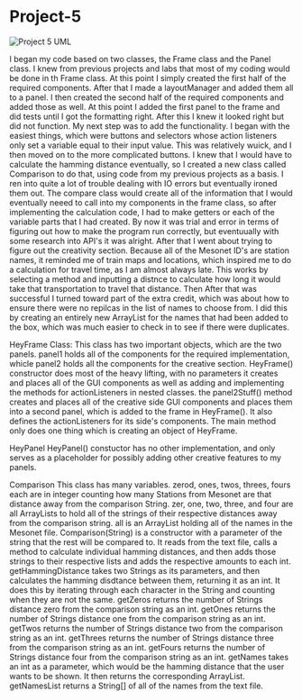 # Project-5
![Project 5 UML](https://user-images.githubusercontent.com/47228136/56763297-a8098780-6767-11e9-8c20-5aef031df99d.png)

I began my code based on two classes, the Frame class and the Panel class. I knew from previous projects and labs that
most of my coding would be done in th Frame class. At this point I simply created the first half of the required 
components. After that I made a layoutManager and added them all to a panel. I then created the second half of the
required components and added those as well. At this point I added the first panel to the frame and did tests until 
I got the formatting right. 
After this I knew it looked right but did not function. My next step was to add the functionality. I began with the
easiest things, which were buttons and selectors whose action listeners only set a variable equal to their input value. 
This was relatively wuick, and I then moved on to the more complicated buttons. I knew that I would have to calculate the
hamming distance eventually, so I created a new class called Comparison to do that, using code from my previous projects as a basis.
I ren into quite a lot of trouble dealing with IO errors but eventually ironed them out. The compare class would create all 
of the information that I would eventually neeed to call into my components in the frame class, so after implementing the 
calculation code, I had to make getters or each of the variable parts that I had created. By now it was trial and error in terms
of figuring out how to make the program run correctly, but eventuually with some research into API's it was alright.
After that I went about trying to figure out the creativity section. Because all of the Mesonet ID's are station names, it reminded me 
of train maps and locations, which inspired me to do a calculation for travel time, as I am almost always late. This works by selecting
a method and inputting a distnce to calculate how long it would take that transportation to travel that distance.
Then After that was successful I turned toward part of the extra credit, which was about how to ensure there were no repilcas in the
list of names to choose from. I did this by creating an entirely new ArrayList for the names that had been added to the box, which
was much easier to check in to see if there were duplicates.

HeyFrame Class:
This class has two important objects, which are the two panels. panel1 holds all of the components for the required implementation, whicle panel2 holds all the components for the creative section.
HeyFrame() constructor does most of the heavy lifting, with no parameters it creates and places all of the GUI components as well as adding and implementing the methods for actionListeners in nested classes. 
the panel2Stuff() method creates and places all of the creative side GUI components and places them into a second panel, which is added to the frame in HeyFrame(). It also defines the actionListeners for its side's components.
The main method only does one thing which is creating an object of HeyFrame.

HeyPanel
HeyPanel() constuctor has no other implementation, and only serves as a placeholder for possibly adding other creative features to my panels.

Comparison
This class has many variables. zerod, ones, twos, threes, fours each are in integer counting how many Stations from Mesonet are that distance away from the comparison String. zer, one, two, three, and four are all ArrayLists to hold all of the strings of their respective distances away from the comparison string. all is an ArrayList holding all of the names in the Mesonet file.
Comparison(String) is a constructor with a parameter of the string that the rest will be compared to.  It reads from the text file, calls a method to calculate individual hamming distances, and then adds those strings to their respective lists and adds the respective amounts to each int. 
getHammingDistance takes two Strings as its parameters, and then calculates the hamming disdtance between them, returning it as an int. It does this by iterating through each character in the String and counting when they are not the same.
getZeros returns the number of Strings distance zero from the comparison string as an int.
getOnes returns the number of Strings distance one from the comparison string as an int.
getTwos returns the number of Strings distance two from the comparison string as an int.
getThrees returns the number of Strings distance three from the comparison string as an int.
getFours returns the number of Strings distance four from the comparison string as an int.
getNames takes an int as a parameter, which would be the hamming distance that the user wants to be shown. It then returns the corresponding ArrayList.
getNamesList returns a String[] of all of the names from the text file.
